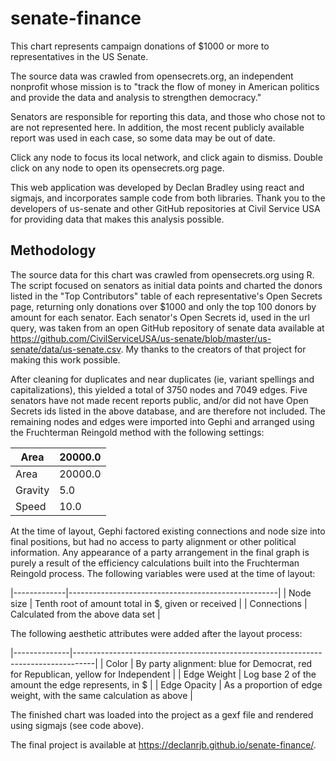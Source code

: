 # senate-finance

This chart represents campaign donations of $1000 or more to representatives in the US Senate.

The source data was crawled from opensecrets.org, an independent nonprofit whose mission is to "track the flow of money in American politics and provide the data and analysis to strengthen democracy."

Senators are responsible for reporting this data, and those who chose not to are not represented here. In addition, the most recent publicly available report was used in each case, so some data may be out of date.

Click any node to focus its local network, and click again to dismiss. Double click on any node to open its opensecrets.org page.

This web application was developed by Declan Bradley using react and sigmajs, and incorporates sample code from both libraries. Thank you to the developers of us-senate and other GitHub repositories at Civil Service USA for providing data that makes this analysis possible.

## Methodology

The source data for this chart was crawled from opensecrets.org using R. The script focused on senators as initial data points and charted the donors listed in the "Top Contributors" table of each representative's Open Secrets page, returning only donations over $1000 and only the top 100 donors by amount for each senator. Each senator's Open Secrets id, used in the url query, was taken from an open GitHub repository of senate data available at https://github.com/CivilServiceUSA/us-senate/blob/master/us-senate/data/us-senate.csv. My thanks to the creators of that project for making this work possible.

After cleaning for duplicates and near duplicates (ie, variant spellings and capitalizations), this yielded a total of 3750 nodes and 7049 edges. Five senators have not made recent reports public, and/or did not have Open Secrets ids listed in the above database, and are therefore not included. The remaining nodes and edges were imported into Gephi and arranged using the Fruchterman Reingold method with the following settings:

| Area      | 20000.0 |
|-----------|---------|
| Area      | 20000.0 |
| Gravity   | 5.0     |
| Speed     | 10.0    |

At the time of layout, Gephi factored existing connections and node size into final positions, but had no access to party alignment or other political information. Any appearance of a party arrangement in the final graph is purely a result of the efficiency calculations built into the Fruchterman Reingold process. The following variables were used at the time of layout:

|-------------|----------------------------------------------------|
| Node size   | Tenth root of amount total in $, given or received |
| Connections | Calculated from the above data set                 |

The following aesthetic attributes were added after the layout process:

|--------------|-----------------------------------------------------------------------------------|
| Color        | By party alignment: blue for Democrat, red for Republican, yellow for Independent |
| Edge Weight  | Log base 2 of the amount the edge represents, in $                                |
| Edge Opacity | As a proportion of edge weight, with the same calculation as above                |

The finished chart was loaded into the project as a gexf file and rendered using sigmajs (see code above).

The final project is available at https://declanrjb.github.io/senate-finance/.